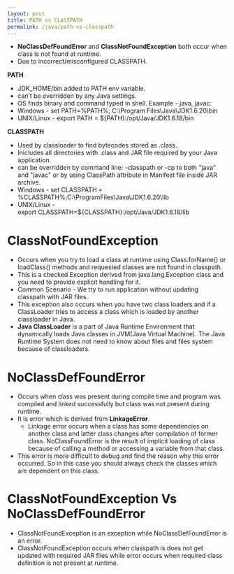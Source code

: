 ```yaml
---
layout: post
title: PATH vs CLASSPATH
permalink: /java/path-vs-classpath
---
```


- **NoClassDefFoundError** and **ClassNotFoundException** both occur when class is not found at runtime.
- Due to incorrect/misconfigured CLASSPATH.

**PATH**
* JDK_HOME/bin added to PATH env variable. 
* can’t be overridden by any Java settings. 
* OS finds binary and command typed in shell. Example - java, javac.
* Windows - set PATH=%PATH%; C:\Program Files\Java\JDK1.6.20\bin
* UNIX/Linux - export PATH = ${PATH}:/opt/Java/JDK1.6.18/bin

**CLASSPATH**
* Used by classloader to find bytecodes stored as .class. 
* Inicludes all directories with .class and JAR file required by your Java application. 
* can be overridden by command line: -classpath or -cp to both "java" and "javac" or by using ClassPath attribute in Manifest file inside JAR archive.
* Windows         - set CLASSPATH = %CLASSPATH%;C:\ProgramFiles\Java\JDK1.6.20\lib
* UNIX/Linux     - export CLASSPATH=${CLASSPATH}:/opt/Java/JDK1.6.18/lib

# ClassNotFoundException
- Occurs when you try to load a class at runtime using Class.forName() or loadClass() methods and requested classes are not found in classpath.
- This is a checked Exception derived from java.lang.Exception class and you need to provide explicit handling for it.
- Common Scenario - We try to run application without updating classpath with JAR files.
- This exception also occurs when you have two class loaders and if a ClassLoader tries to access a class which is loaded by another classloader in Java.
- **Java ClassLoader** is a part of Java Runtime Environment that dynamically loads Java classes in JVM(Java Virtual Machine). The Java Runtime System does not need to know about files and files system because of classloaders.

# NoClassDefFoundError
- Occurs when class was present during compile time and program was compiled and linked successfully but class was not present during runtime.
- It is error which is derived from **LinkageError**.
  - Linkage error occurs when a class has some dependencies on another class and latter class changes after compilation of former class. NoClassFoundError is the result of implicit loading of class because of calling a method or accessing a variable from that class.
- This error is more difficult to debug and find the reason why this error occurred. So in this case you should always check the classes which are dependent on this class.

# ClassNotFoundException Vs NoClassDefFoundError
- ClassNotFoundException is an exception while NoClassDefFoundError is an error.
- ClassNotFoundException occurs when classpath is does not get updated with required JAR files while error occurs when required class definition is not present at runtime.